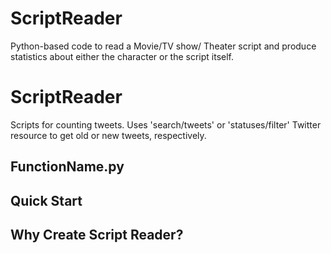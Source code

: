 # ScriptReader
Python-based code to read a Movie/TV show/ Theater script and produce statistics about either the character or the script itself.

ScriptReader
==============
Scripts for counting tweets.  Uses 'search/tweets' or 'statuses/filter' Twitter resource to get old or new tweets, respectively.


FunctionName.py
---------------

Quick Start
-----------

Why Create Script Reader?
-------------------------

